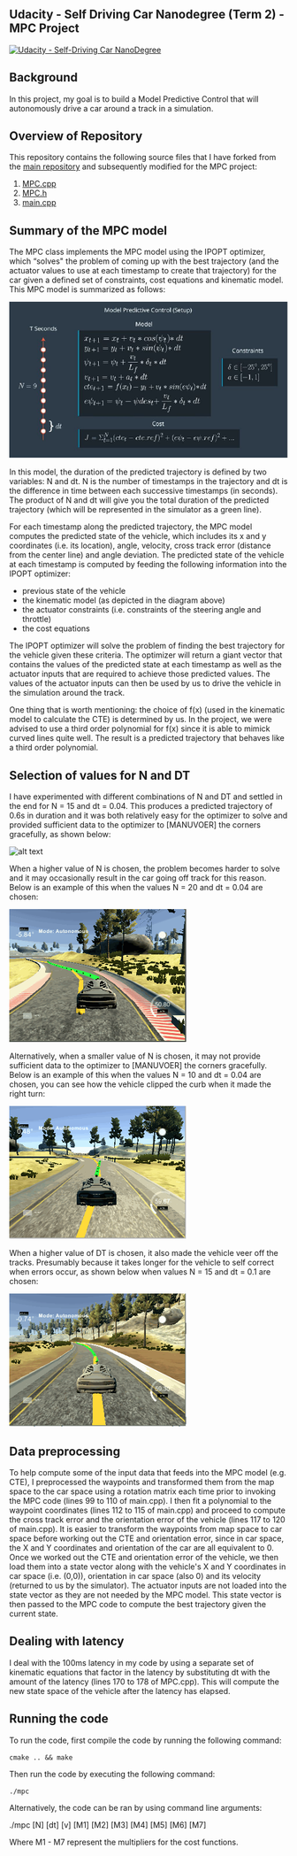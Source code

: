 ## Udacity - Self Driving Car Nanodegree (Term 2) - MPC Project
[![Udacity - Self-Driving Car NanoDegree](https://s3.amazonaws.com/udacity-sdc/github/shield-carnd.svg)](http://www.udacity.com/drive)

Background
---
In this project, my goal is to build a Model Predictive Control that will autonomously drive a car around a track in a simulation.

Overview of Repository
---
This repository contains the following source files that I have forked from the [main repository](https://github.com/udacity/CarND-MPC-Project) and subsequently modified for the MPC project:

1.  [MPC.cpp](https://github.com/MartinKan/CarND-MPC-Project/blob/master/src/MPC.cpp)
2.  [MPC.h](https://github.com/MartinKan/CarND-MPC-Project/blob/master/src/MPC.h)
3.  [main.cpp](https://github.com/MartinKan/CarND-MPC-Project/blob/master/src/main.cpp)

Summary of the MPC model
---
The MPC class implements the MPC model using the IPOPT optimizer, which “solves" the problem of coming up with the best trajectory (and the actuator values to use at each timestamp to create that trajectory) for the car given a defined set of constraints, cost equations and kinematic model. This MPC model is summarized as follows:

![alt text](https://github.com/MartinKan/CarND-MPC-Project/blob/master/images/model_setup.JPG)

In this model, the duration of the predicted trajectory is defined by two variables: N and dt.  N is the number of timestamps in the trajectory and dt is the difference in time between each successive timestamps (in seconds).  The product of N and dt will give you the total duration of the predicted trajectory (which will be represented in the simulator as a green line).

For each timestamp along the predicted trajectory, the MPC model computes the predicted state of the vehicle, which includes its x and y coordinates (i.e. its location), angle, velocity, cross track error (distance from the center line) and angle deviation.  The predicted state of the vehicle at each timestamp is computed by feeding the following information into the IPOPT optimizer:

- previous state of the vehicle
- the kinematic model (as depicted in the diagram above)
- the actuator constraints (i.e. constraints of the steering angle and throttle)
- the cost equations

The IPOPT optimizer will solve the problem of finding the best trajectory for the vehicle given these criteria.  The optimizer will return a giant vector that contains the values of the predicted state at each timestamp as well as the actuator inputs that are required to achieve those predicted values.  The values of the actuator inputs can then be used by us to drive the vehicle in the simulation around the track.

One thing that is worth mentioning: the choice of f(x) (used in the kinematic model to calculate the CTE) is determined by us.  In the project, we were advised to use a third order polynomial for f(x) since it is able to mimick curved lines quite well.  The result is a predicted trajectory that behaves like a third order polynomial.

Selection of values for N and DT
---

I have experimented with different combinations of N and DT and settled in the end for N = 15 and dt = 0.04.  This produces a predicted trajectory of 0.6s in duration and it was both relatively easy for the optimizer to solve and provided sufficient data to the optimizer to [MANUVOER] the corners gracefully, as shown below:

![alt text](https://github.com/MartinKan/CarND-MPC-Project/blob/master/images/Tuned.gif)

When a higher value of N is chosen, the problem becomes harder to solve and it may occasionally result in the car going off track for this reason.  Below is an example of this when the values N = 20 and dt = 0.04 are chosen:

![alt text](https://github.com/MartinKan/CarND-MPC-Project/blob/master/images/N20DT004.gif)

Alternatively, when a smaller value of N is chosen, it may not provide sufficient data to the optimizer to [MANUVOER] the corners gracefully.  Below is an example of this when the values N = 10 and dt = 0.04 are chosen, you can see how the vehicle clipped the curb when it made the right turn:

![alt text](https://github.com/MartinKan/CarND-MPC-Project/blob/master/images/N10DT004.gif)

When a higher value of DT is chosen, it also made the vehicle veer off the tracks.  Presumably because it takes longer for the vehicle to self correct when errors occur, as shown below when values N = 15 and dt = 0.1 are chosen:

![alt text](https://github.com/MartinKan/CarND-MPC-Project/blob/master/images/N15DT01.gif)

Data preprocessing
---

To help compute some of the input data that feeds into the MPC model (e.g. CTE), I preprocessed the waypoints and transformed them from the map space to the car space using a rotation matrix each time prior to invoking the MPC code (lines 99 to 110 of main.cpp).  I then fit a polynomial to the waypoint coordinates (lines 112 to 115 of main.cpp) and proceed to compute the cross track error and the orientation error of the vehicle (lines 117 to 120 of main.cpp).  It is easier to transform the waypoints from map space to car space before working out the CTE and orientation error, since in car space, the X and Y coordinates and orientation of the car are all equivalent to 0.  Once we worked out the CTE and orientation error of the vehicle, we then load them into a state vector along with the vehicle's X and Y coordinates in car space (i.e. (0,0)), orientation in car space (also 0) and its velocity (returned to us by the simulator).  The actuator inputs are not loaded into the state vector as they are not needed by the MPC model.  This state vector is then passed to the MPC code to compute the best trajectory given the current state.

Dealing with latency
---

I deal with the 100ms latency in my code by using a separate set of kinematic equations that factor in the latency by substituting dt with the amount of the latency (lines 170 to 178 of MPC.cpp).  This will compute the new state space of the vehicle after the latency has elapsed.

Running the code
---

To run the code, first compile the code by running the following command:

	cmake .. && make

Then run the code by executing the following command:

	./mpc

Alternatively, the code can be ran by using command line arguments:

  ./mpc [N] [dt] [v] [M1] [M2] [M3] [M4] [M5] [M6] [M7]

Where M1 - M7 represent the multipliers for the cost functions.